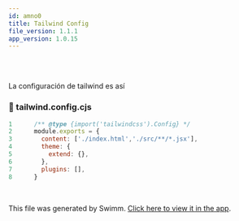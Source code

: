 ```yaml
---
id: amno0
title: Tailwind Config
file_version: 1.1.1
app_version: 1.0.15
---
```


<br/>

<br/>

La configuración de tailwind es así
<!-- NOTE-swimm-snippet: the lines below link your snippet to Swimm -->
### 📄 tailwind.config.cjs
```cjs
1      /** @type {import('tailwindcss').Config} */
2      module.exports = {
3        content: ['./index.html','./src/**/*.jsx'],
4        theme: {
5          extend: {},
6        },
7        plugins: [],
8      }
```

<br/>

This file was generated by Swimm. [Click here to view it in the app](https://app.swimm.io/repos/Z2l0aHViJTNBJTNBY2l0YXNfcmVhY3Rfdml0ZSUzQSUzQWJyeWFuMjgxMQ==/docs/amno0).
